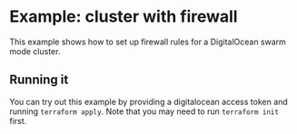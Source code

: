# Example: cluster with firewall

This example shows how to set up firewall rules for a DigitalOcean swarm mode cluster.

## Running it

You can try out this example by providing a digitalocean access token and running `terraform apply`. Note that you may need to run `terraform init` first.
